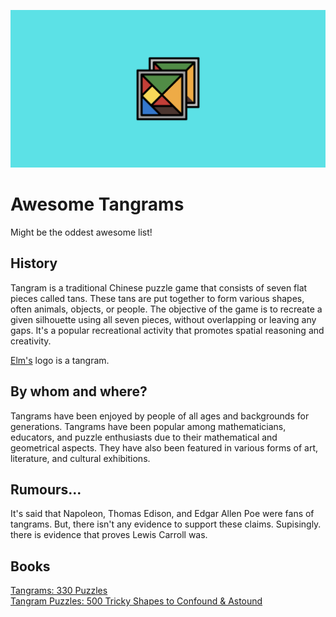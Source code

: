 ![tangrams](https://github.com/aidanastridge/awesome-tangrams/blob/main/awesome-tangrams-banner.png)

# Awesome Tangrams

Might be the oddest awesome list!

## History

Tangram is a traditional Chinese puzzle game that consists of seven flat pieces called tans. These tans are put together to form various shapes, often animals, objects, or people. The objective of the game is to recreate a given silhouette using all seven pieces, without overlapping or leaving any gaps. It's a popular recreational activity that promotes spatial reasoning and creativity.  

[Elm's](https://elm-lang.org/) logo is a tangram.

## By whom and where?

Tangrams have been enjoyed by people of all ages and backgrounds for generations. Tangrams have been popular among mathematicians, educators, and puzzle enthusiasts due to their mathematical and geometrical aspects. They have also been featured in various forms of art, literature, and cultural exhibitions. 

## Rumours...

It's said that Napoleon, Thomas Edison, and Edgar Allen Poe were fans of tangrams. But, there isn't any evidence to support these claims.
Supisingly. there is evidence that proves Lewis Carroll was.


## Books

[Tangrams: 330 Puzzles](https://www.amazon.com/Tangrams-Puzzles-Dover-Recreational-Math/dp/0486214834/ref=sr_1_4?keywords=tangram+puzzles&qid=1692383585&s=books&sr=1-4)  
[Tangram Puzzles: 500 Tricky Shapes to Confound & Astound](https://www.amazon.com/Tangram-Puzzles-Confound-Astound-Tangrams/dp/080697589X/ref=sr_1_5?keywords=tangram+puzzles&qid=1692383585&s=books&sr=1-5)
